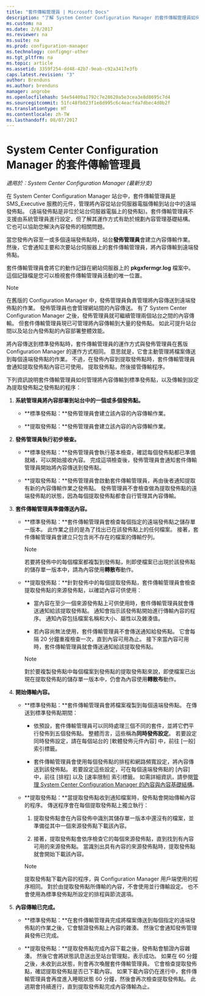 ```yaml
---
title: "套件傳輸管理員 | Microsoft Docs"
description: "了解 System Center Configuration Manager 的套件傳輸管理員如何將內容從站台伺服器傳輸至遠端發佈點。"
ms.custom: na
ms.date: 2/8/2017
ms.reviewer: na
ms.suite: na
ms.prod: configuration-manager
ms.technology: configmgr-other
ms.tgt_pltfrm: na
ms.topic: article
ms.assetid: 3359f254-dd48-42b7-9eab-c92a3417e3fb
caps.latest.revision: "3"
author: Brenduns
ms.author: brenduns
manager: angrobe
ms.openlocfilehash: 54e54409a1792c7e28620a5e3cea3e8d8695c7d4
ms.sourcegitcommit: 51fc48fb023f1e8d995c6c4eacfda7dbec4d0b2f
ms.translationtype: HT
ms.contentlocale: zh-TW
ms.lasthandoff: 08/07/2017
---
```

# <a name="package-transfer-manager-in-system-center-configuration-manager"></a>System Center Configuration Manager 的套件傳輸管理員

*適用於︰System Center Configuration Manager (最新分支)*

在 System Center Configuration Manager 站台中，套件傳輸管理員是 SMS_Executive 服務的元件，管理將內容從站台伺服器電腦傳輸到站台中的遠端發佈點。 (遠端發佈點是非位於站台伺服器電腦上的發佈點)。套件傳輸管理員不支援由系統管理員進行設定，但了解其運作方式有助於規劃內容管理基礎結構。 它也可以協助您解決內容發佈的相關問題。


當您發佈內容至一或多個遠端發佈點時，站台**發佈管理員**會建立內容傳輸作業。 然後，它會通知主要和次要站台伺服器上的套件傳輸管理員，將內容傳輸到遠端發佈點。

 套件傳輸管理員會將它的動作記錄在網站伺服器上的 **pkgxfermgr.log** 檔案中。 這個記錄檔是您可以檢視套件傳輸管理員活動的唯一位置。  

> [!NOTE]  
>  在舊版的 Configuration Manager 中，發佈管理員負責管理將內容傳送到遠端發佈點的作業。 發佈管理員也會管理網站間的內容傳送。 有了 System Center Configuration Manager 之後，發佈管理員就可繼續管理兩個站台之間的內容傳輸。 但套件傳輸管理員現已可管理將內容傳輸到大量的發佈點。 如此可提升站台間以及站台內發佈點的內容部署整體效能。  

將內容傳送到標準發佈點時，套件傳輸管理員的運作方式與發佈管理員在舊版 Configuration Manager 的運作方式相同。 意思就是，它會主動管理將檔案傳送到每個遠端發佈點的作業。 不過，在發佈內容到提取發佈點時，套件傳輸管理員會通知提取發佈點內容已可使用。 提取發佈點，然後接管傳輸程序。  

下列資訊說明套件傳輸管理員如何管理將內容傳輸到標準發佈點，以及傳輸到設定為提取發佈點之發佈點的程序：
1.  **系統管理員將內容部署到站台中的一個或多個發佈點。**  

    -   **標準發佈點：**發佈管理員會建立該內容的內容傳輸作業。  

    -   **提取發佈點：**發佈管理員會建立該內容的內容傳輸作業。  

2.  **發佈管理員執行初步檢查。**  

    -   **標準發佈點：**發佈管理員會執行基本檢查，確認每個發佈點都已準備就緒，可以開始接收內容。 完成這項檢查後，發佈管理員會通知套件傳輸管理員開始將內容傳送到發佈點。  

    -   **提取發佈點：**發佈管理員會啟動套件傳輸管理員，再由後者通知提取有新的內容傳輸作業之發佈點。 發佈管理員不會檢查做為提取發佈點的遠端發佈點的狀態，因為每個提取發佈點都會自行管理其內容傳輸。  

3.  **套件傳輸管理員準備傳送內容。**  

    -   **標準發佈點：**套件傳輸管理員會檢查每個指定的遠端發佈點之儲存單一版本。 此作業之目的是為了找出已在該發佈點上的任何檔案。 接著，套件傳輸管理員會建立只包含尚不存在的檔案的傳輸佇列。  

        > [!NOTE]  
        >  若要將發佈中的每個檔案都複製到發佈點，則即使檔案已出現於該發佈點的儲存單一版本中，請為內容使用**轉散布**動作。  

    -   **提取發佈點：**針對發佈中的每個提取發佈點，套件傳輸管理員會檢查提取發佈點的來源發佈點，以確認內容可供使用：  

        -   當內容在至少一個來源發佈點上可供使用時，套件傳輸管理員就會傳送通知給該提取發佈點。 通知會指示該發佈點開始進行傳輸內容的程序。 通知內容包括檔案名稱和大小、屬性以及雜湊值。  

        -   若內容尚無法使用，套件傳輸管理員不會傳送通知給發佈點。 它會每隔 20 分鐘重複檢查一次，直到內容可用為止。 接下來當內容可用時，套件傳輸管理員就會傳送通知給該提取發佈點。  

        > [!NOTE]  
        >  對於要複製發佈點中每個檔案到發佈點的提取發佈點來說，即使檔案已出現在提取發佈點的儲存單一版本中，仍會為內容使用**轉散布**動作。  

4.  **開始傳輸內容。**  

    -   **標準發佈點：**套件傳輸管理員會將檔案複製到每個遠端發佈點。 在傳送到標準發佈點期間：  

        -   依預設，套件傳輸管理員可以同時處理三個不同的套件，並將它們平行發佈到五個發佈點。 整體而言，這些稱為**同時發佈設定**。 若要設定同時發佈設定，請在每個站台的 [軟體發佈元件內容] 中，前往 [一般] 索引標籤。  

        -   套件傳輸管理員會使用每個發佈點的排程和網路頻寬設定，將內容傳送到該發佈點。 若要設定這些設定，可在每個遠端發佈點的 [內容] 中，前往 [排程] 以及 [速率限制] 索引標籤。 如需詳細資訊，請參閱[管理 System Center Configuration Manager 的內容與內容基礎結構](../../../core/servers/deploy/configure/manage-content-and-content-infrastructure.md)。  

    -   **提取發佈點：**當提取發佈點收到通知檔案時，發佈點會開始傳輸內容的程序。 傳送程序會在每個提取發佈點上獨立執行：  

        1.   提取發佈點會在內容發佈中識別其儲存單一版本中還沒有的檔案，並準備從其中一個來源發佈點下載該內容。  

        2.   接著，提取發佈點會依序檢查它的每個來源發佈點，直到找到有內容可用的來源發佈點。 當識別出具有內容的來源發佈點時，提取發佈點就會開始下載該內容。  

        > [!NOTE]  
        >  提取發佈點下載內容的程序，與 Configuration Manager 用戶端使用的程序相同。 對於由提取發佈點所傳輸的內容，不會使用並行傳輸設定。 也不會使用為標準發佈點所設定的排程與節流選項。  

5.  **內容傳輸已完成。**  

    -   **標準發佈點：**在套件傳輸管理員完成將檔案傳送到每個指定的遠端發佈點的作業之後，它會驗證發佈點上內容的雜湊。 然後它會通知發佈管理員發佈已完成。  

    -   **提取發佈點：**提取發佈點完成內容下載之後，發佈點會驗證內容雜湊。 然後它會將狀態訊息送出至站台管理點，表示成功。 如果在 60 分鐘之後，未收到此狀態，則會再次喚醒套件傳輸管理員。 它會檢查提取發佈點，確認提取發佈點是否已下載內容。 如果下載內容仍在進行中，套件傳輸管理員會再度進入睡眠狀態 60 分鐘，然後會再次檢查提取發佈點。 此週期會持續進行，直到提取發佈點完成內容傳輸為止。  

